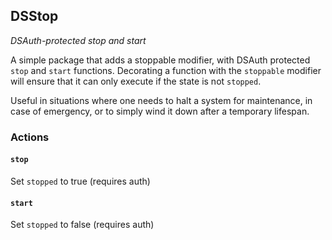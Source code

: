 <h2>DSStop
  <small class="text-muted">
    <a href="https://github.com/dapphub/ds-stop"><span class="fa fa-github"></span></a>
  </small>
</h2>

_DSAuth-protected stop and start_

A simple package that adds a stoppable modifier, with DSAuth protected `stop` 
and `start` functions. Decorating a function with the `stoppable` modifier will 
ensure that it can only execute if the state is not `stopped`.
  
Useful in situations where one needs to halt a system for maintenance, in case 
of emergency, or to simply wind it down after a temporary lifespan.

### Actions

#### `stop`
Set `stopped` to true (requires auth)

#### `start`
Set `stopped` to false (requires auth)
